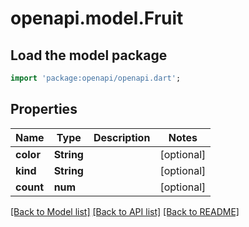 # openapi.model.Fruit

## Load the model package
```dart
import 'package:openapi/openapi.dart';
```

## Properties
Name | Type | Description | Notes
------------ | ------------- | ------------- | -------------
**color** | **String** |  | [optional] 
**kind** | **String** |  | [optional] 
**count** | **num** |  | [optional] 

[[Back to Model list]](../README.md#documentation-for-models) [[Back to API list]](../README.md#documentation-for-api-endpoints) [[Back to README]](../README.md)


